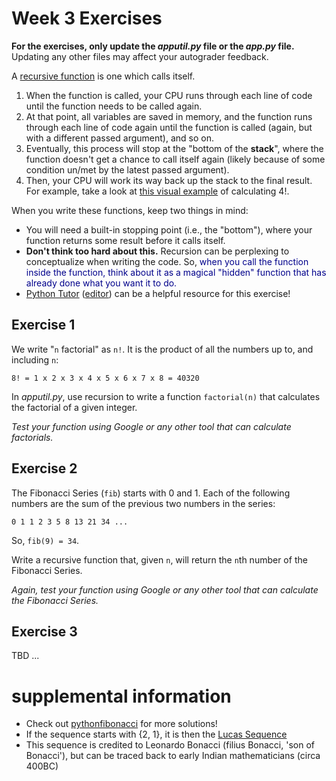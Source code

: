 # Week 3 Exercises

**For the exercises, only update the *apputil.py* file or the *app.py* file.** Updating any other files may affect your autograder feedback.

A [recursive function](https://www.w3schools.com/python/gloss_python_function_recursion.asp) is one which calls itself.

1. When the function is called, your CPU runs through each line of code until the function needs to be called again.
2. At that point, all variables are saved in memory, and the function runs through each line of code again until the function is called (again, but with a different passed argument), and so on.
3. Eventually, this process will stop at the "bottom of the **stack**", where the function doesn't get a chance to call itself again (likely because of some condition un/met by the latest passed argument).
4. Then, your CPU will work its way back up the stack to the final result. For example, take a look at [this visual example](https://realpython.com/python-recursion/#calculate-factorial) of calculating 4!.

When you write these functions, keep two things in mind:
- You will need a built-in stopping point (i.e., the "bottom"), where your function returns some result before it calls itself.
- **Don't think too hard about this.** Recursion can be perplexing to conceptualize when writing the code. So, <font color="darkblue">when you call the function inside the function, think about it as a magical "hidden" function that has already done what you want it to do.</font>
- [Python Tutor](https://pythontutor.com/) ([editor](https://pythontutor.com/visualize.html#mode=edit)) can be a helpful resource for this exercise!

## Exercise 1

We write "`n` factorial" as `n!`. It is the product of all the numbers up to, and including `n`:

`8! = 1 x 2 x 3 x 4 x 5 x 6 x 7 x 8 = 40320`

In *apputil.py*, use recursion to write a function `factorial(n)` that calculates the factorial of a given integer.

*Test your function using Google or any other tool that can calculate factorials.*

## Exercise 2

The Fibonacci Series (`fib`) starts with 0 and 1. Each of the following numbers are the sum of the previous two numbers in the series:

`0 1 1 2 3 5 8 13 21 34 ...`

So, `fib(9) = 34`.

Write a recursive function that, given `n`, will return the `n`th number of the Fibonacci Series.

*Again, test your function using Google or any other tool that can calculate the Fibonacci Series.*

## Exercise 3

TBD ...

# supplemental information

- Check out [pythonfibonacci](https://www.pythonfibonacci.com/) for more solutions!
- If the sequence starts with $\{2,\ 1\}$, it is then the [Lucas Sequence](https://en.wikipedia.org/wiki/Lucas_number)
- This sequence is credited to Leonardo Bonacci (filius Bonacci, 'son of Bonacci'), but can be traced back to early Indian mathematicians (circa 400BC)